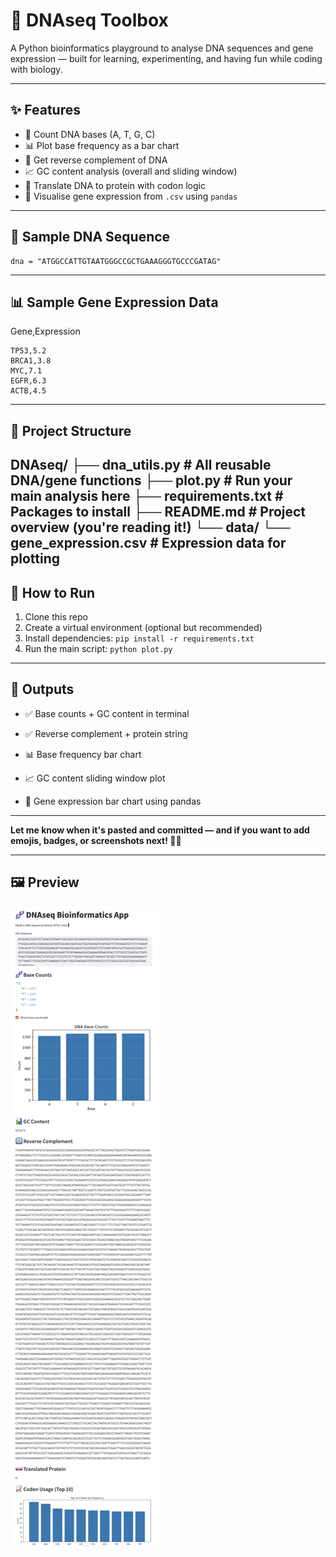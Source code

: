 # 🧬 DNAseq Toolbox

A Python bioinformatics playground to analyse DNA sequences and gene expression — built for learning, experimenting, and having fun while coding with biology.

---

## ✨ Features

- 🧬 Count DNA bases (A, T, G, C)
- 📊 Plot base frequency as a bar chart
- 🔁 Get reverse complement of DNA
- 📈 GC content analysis (overall and sliding window)
- 🧫 Translate DNA to protein with codon logic
- 🧬 Visualise gene expression from `.csv` using `pandas`

---

## 🧪 Sample DNA Sequence

```
dna = "ATGGCCATTGTAATGGGCCGCTGAAAGGGTGCCCGATAG"
```
---
## 📊 Sample Gene Expression Data
Gene,Expression
```
TP53,5.2
BRCA1,3.8
MYC,7.1
EGFR,6.3
ACTB,4.5
```
---

## 📁 Project Structure
DNAseq/
├── dna_utils.py              # All reusable DNA/gene functions
├── plot.py                   # Run your main analysis here
├── requirements.txt          # Packages to install
├── README.md                 # Project overview (you're reading it!)
└── data/
    └── gene_expression.csv   # Expression data for plotting
---

## 🚀 How to Run
1. Clone this repo
2. Create a virtual environment (optional but recommended)
3. Install dependencies: ``pip install -r requirements.txt
``
4. Run the main script: ``python plot.py``

---
## 📸 Outputs
- ✅ Base counts + GC content in terminal

- ✅ Reverse complement + protein string

- 📊 Base frequency bar chart

- 📈 GC content sliding window plot

- 🧬 Gene expression bar chart using pandas

---


**Let me know when it's pasted and committed — and if you want to add emojis, badges, or screenshots next! 🧬💖**

---

## 🖼️ Preview

![DNAseq App Screenshot](screenshot.png)

